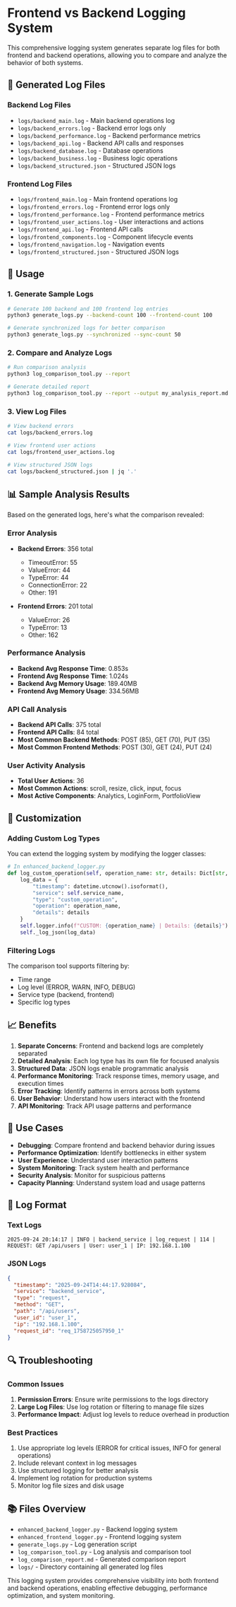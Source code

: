 # Frontend vs Backend Logging System

This comprehensive logging system generates separate log files for both frontend and backend operations, allowing you to compare and analyze the behavior of both systems.

## 📁 Generated Log Files

### Backend Log Files
- `logs/backend_main.log` - Main backend operations log
- `logs/backend_errors.log` - Backend error logs only
- `logs/backend_performance.log` - Backend performance metrics
- `logs/backend_api.log` - Backend API calls and responses
- `logs/backend_database.log` - Database operations
- `logs/backend_business.log` - Business logic operations
- `logs/backend_structured.json` - Structured JSON logs

### Frontend Log Files
- `logs/frontend_main.log` - Main frontend operations log
- `logs/frontend_errors.log` - Frontend error logs only
- `logs/frontend_performance.log` - Frontend performance metrics
- `logs/frontend_user_actions.log` - User interactions and actions
- `logs/frontend_api.log` - Frontend API calls
- `logs/frontend_components.log` - Component lifecycle events
- `logs/frontend_navigation.log` - Navigation events
- `logs/frontend_structured.json` - Structured JSON logs

## 🚀 Usage

### 1. Generate Sample Logs
```bash
# Generate 100 backend and 100 frontend log entries
python3 generate_logs.py --backend-count 100 --frontend-count 100

# Generate synchronized logs for better comparison
python3 generate_logs.py --synchronized --sync-count 50
```

### 2. Compare and Analyze Logs
```bash
# Run comparison analysis
python3 log_comparison_tool.py --report

# Generate detailed report
python3 log_comparison_tool.py --report --output my_analysis_report.md
```

### 3. View Log Files
```bash
# View backend errors
cat logs/backend_errors.log

# View frontend user actions
cat logs/frontend_user_actions.log

# View structured JSON logs
cat logs/backend_structured.json | jq '.'
```

## 📊 Sample Analysis Results

Based on the generated logs, here's what the comparison revealed:

### Error Analysis
- **Backend Errors**: 356 total
  - TimeoutError: 55
  - ValueError: 44
  - TypeError: 44
  - ConnectionError: 22
  - Other: 191

- **Frontend Errors**: 201 total
  - ValueError: 26
  - TypeError: 13
  - Other: 162

### Performance Analysis
- **Backend Avg Response Time**: 0.853s
- **Frontend Avg Response Time**: 1.024s
- **Backend Avg Memory Usage**: 189.40MB
- **Frontend Avg Memory Usage**: 334.56MB

### API Call Analysis
- **Backend API Calls**: 375 total
- **Frontend API Calls**: 84 total
- **Most Common Backend Methods**: POST (85), GET (70), PUT (35)
- **Most Common Frontend Methods**: POST (30), GET (24), PUT (24)

### User Activity Analysis
- **Total User Actions**: 36
- **Most Common Actions**: scroll, resize, click, input, focus
- **Most Active Components**: Analytics, LoginForm, PortfolioView

## 🔧 Customization

### Adding Custom Log Types
You can extend the logging system by modifying the logger classes:

```python
# In enhanced_backend_logger.py
def log_custom_operation(self, operation_name: str, details: Dict[str, Any]):
    log_data = {
        "timestamp": datetime.utcnow().isoformat(),
        "service": self.service_name,
        "type": "custom_operation",
        "operation": operation_name,
        "details": details
    }
    self.logger.info(f"CUSTOM: {operation_name} | Details: {details}")
    self._log_json(log_data)
```

### Filtering Logs
The comparison tool supports filtering by:
- Time range
- Log level (ERROR, WARN, INFO, DEBUG)
- Service type (backend, frontend)
- Specific log types

## 📈 Benefits

1. **Separate Concerns**: Frontend and backend logs are completely separated
2. **Detailed Analysis**: Each log type has its own file for focused analysis
3. **Structured Data**: JSON logs enable programmatic analysis
4. **Performance Monitoring**: Track response times, memory usage, and execution times
5. **Error Tracking**: Identify patterns in errors across both systems
6. **User Behavior**: Understand how users interact with the frontend
7. **API Monitoring**: Track API usage patterns and performance

## 🎯 Use Cases

- **Debugging**: Compare frontend and backend behavior during issues
- **Performance Optimization**: Identify bottlenecks in either system
- **User Experience**: Understand user interaction patterns
- **System Monitoring**: Track system health and performance
- **Security Analysis**: Monitor for suspicious patterns
- **Capacity Planning**: Understand system load and usage patterns

## 📝 Log Format

### Text Logs
```
2025-09-24 20:14:17 | INFO | backend_service | log_request | 114 | REQUEST: GET /api/users | User: user_1 | IP: 192.168.1.100
```

### JSON Logs
```json
{
  "timestamp": "2025-09-24T14:44:17.928084",
  "service": "backend_service",
  "type": "request",
  "method": "GET",
  "path": "/api/users",
  "user_id": "user_1",
  "ip": "192.168.1.100",
  "request_id": "req_1758725057950_1"
}
```

## 🔍 Troubleshooting

### Common Issues
1. **Permission Errors**: Ensure write permissions to the logs directory
2. **Large Log Files**: Use log rotation or filtering to manage file sizes
3. **Performance Impact**: Adjust log levels to reduce overhead in production

### Best Practices
1. Use appropriate log levels (ERROR for critical issues, INFO for general operations)
2. Include relevant context in log messages
3. Use structured logging for better analysis
4. Implement log rotation for production systems
5. Monitor log file sizes and disk usage

## 📚 Files Overview

- `enhanced_backend_logger.py` - Backend logging system
- `enhanced_frontend_logger.py` - Frontend logging system  
- `generate_logs.py` - Log generation script
- `log_comparison_tool.py` - Log analysis and comparison tool
- `log_comparison_report.md` - Generated comparison report
- `logs/` - Directory containing all generated log files

This logging system provides comprehensive visibility into both frontend and backend operations, enabling effective debugging, performance optimization, and system monitoring.
